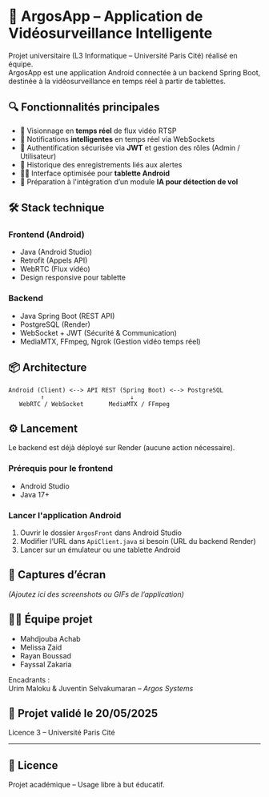 # 📱 ArgosApp – Application de Vidéosurveillance Intelligente

Projet universitaire (L3 Informatique – Université Paris Cité) réalisé en équipe.  
ArgosApp est une application Android connectée à un backend Spring Boot, destinée à la vidéosurveillance en temps réel à partir de tablettes.

## 🔍 Fonctionnalités principales

- 🎥 Visionnage en **temps réel** de flux vidéo RTSP
- 🔔 Notifications **intelligentes** en temps réel via WebSockets
- 🔐 Authentification sécurisée via **JWT** et gestion des rôles (Admin / Utilisateur)
- 📁 Historique des enregistrements liés aux alertes
- 🧑‍💻 Interface optimisée pour **tablette Android**
- 🧠 Préparation à l'intégration d’un module **IA pour détection de vol**

## 🛠️ Stack technique

### Frontend (Android)
- Java (Android Studio)
- Retrofit (Appels API)
- WebRTC (Flux vidéo)
- Design responsive pour tablette

### Backend
- Java Spring Boot (REST API)
- PostgreSQL (Render)
- WebSocket + JWT (Sécurité & Communication)
- MediaMTX, FFmpeg, Ngrok (Gestion vidéo temps réel)

## 📦 Architecture

```
Android (Client) <--> API REST (Spring Boot) <--> PostgreSQL
         ↑                        ↓
   WebRTC / WebSocket       MediaMTX / FFmpeg
```

## ⚙️ Lancement

Le backend est déjà déployé sur Render (aucune action nécessaire).

### Prérequis pour le frontend
- Android Studio
- Java 17+

### Lancer l'application Android
1. Ouvrir le dossier `ArgosFront` dans Android Studio
2. Modifier l’URL dans `ApiClient.java` si besoin (URL du backend Render)
3. Lancer sur un émulateur ou une tablette Android

## 📸 Captures d’écran

*(Ajoutez ici des screenshots ou GIFs de l’application)*

## 👨‍💻 Équipe projet

- Mahdjouba Achab
- Melissa Zaid
- Rayan Boussad
- Fayssal Zakaria

Encadrants :  
Urim Maloku & Juventin Selvakumaran – *Argos Systems*

## 📅 Projet validé le 20/05/2025  
Licence 3 – Université Paris Cité

---

## 📜 Licence

Projet académique – Usage libre à but éducatif.
